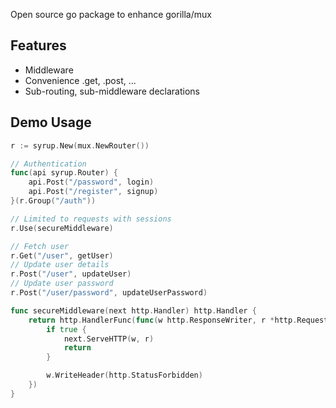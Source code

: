 Open source go package to enhance gorilla/mux

## Features
- Middleware
- Convenience .get, .post, ...
- Sub-routing, sub-middleware declarations

## Demo Usage

```go
r := syrup.New(mux.NewRouter())

// Authentication
func(api syrup.Router) {
	api.Post("/password", login)
	api.Post("/register", signup)
}(r.Group("/auth"))

// Limited to requests with sessions
r.Use(secureMiddleware)

// Fetch user
r.Get("/user", getUser)
// Update user details
r.Post("/user", updateUser)
// Update user password
r.Post("/user/password", updateUserPassword)

func secureMiddleware(next http.Handler) http.Handler {
	return http.HandlerFunc(func(w http.ResponseWriter, r *http.Request) {
		if true {
			next.ServeHTTP(w, r)
			return
		}

		w.WriteHeader(http.StatusForbidden)
	})
}
```
